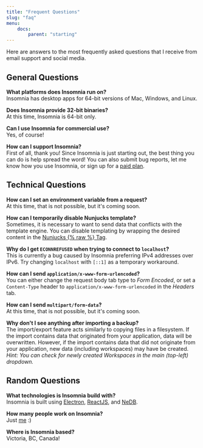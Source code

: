 ```yaml
---
title: "Frequent Questions"
slug: "faq"
menu:
    docs:
        parent: "starting"
---
```


Here are answers to the most frequently asked questions that I receive from
email support and social media.


## General Questions

**What platforms does Insomnia run on?**<br>
Insomnia has desktop apps for 64-bit versions of Mac, Windows, and Linux. 

**Does Insomnia provide 32-bit binaries?**<br>
At this time, Insomnia is 64-bit only.

**Can I use Insomnia for commercial use?**<br>
Yes, of course!

**How can I support Insomnia?**<br>
First of all, thank you! Since Insomnia is just starting out, the best thing you
can do is help spread the word! You can also submit bug reports, let me know
how you use Insomnia, or sign up for a [paid plan](/pricing).


## Technical Questions

**How can I set an environment variable from a request?**<br>
At this time, that is not possible, but it's coming soon.

**How can I temporarily disable Nunjucks template?**<br>
Sometimes, it is necessary to want to send data that conflicts with the template
engine. You can disable templating by wrapping the desired content in the
[Nunjucks {% raw %} Tag](https://mozilla.github.io/nunjucks/templating.html#raw).

**Why do I get `ECONNREFUSED` when trying to connect to `localhost`?**<br>
This is currently a bug caused by Insomnia preferring IPv4 addresses over IPv6. 
Try changing `localhost` with `[::1]` as a temporary workaround.

**How can I send `application/x-www-form-urlencoded`?**<br>
You can either change the request body tab type to _Form Encoded_, or set a
`Content-Type` header to `application/x-www-form-urlencoded` in the _Headers_
tab.

**How can I send `multipart/form-data`?**<br>
At this time, that is not possible, but it's coming soon.

**Why don't I see anything after importing a backup?**<br>
The import/export feature acts similarly to copying files in a filesystem. If
the import contains data that originated from your application, data will be
overwritten. However, if the import contains data that did not originate from 
your application, new data (including workspaces) may have be created.<br>
 _Hint: You can check for newly created Workspaces in the main (top-left) 
 dropdown._


## Random Questions

**What technologies is Insomnia build with?**<br>
Insomnia is built using [Electron](http://electron.atom.io/), 
[ReactJS](https://facebook.github.io/react/), and 
[NeDB](https://github.com/louischatriot/nedb).

**How many people work on Insomnia?**<br>
Just [me](http://schier.co/) :)

**Where is Insomnia based?**<br>
Victoria, BC, Canada!
